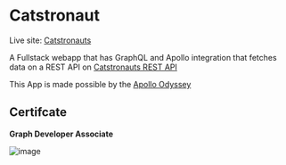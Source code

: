 # Catstronaut

Live site: [Catstronauts](https://apollo-odyssey-cats.vercel.app/)

A Fullstack webapp that has GraphQL and Apollo integration that fetches data on a REST API on [Catstronauts REST API](https://odyssey-lift-off-rest-api.herokuapp.com/docs/#/)

This App is made possible by the [Apollo Odyssey](https://www.apollographql.com/tutorials/)

## Certifcate

**Graph Developer Associate**

![image](https://user-images.githubusercontent.com/65661841/175325765-a267a5fb-a35f-403a-9fdd-b90d53b115f0.png)
